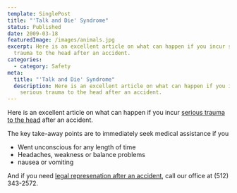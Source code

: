```yaml
---
template: SinglePost
title: "'Talk and Die' Syndrome"
status: Published
date: 2009-03-18
featuredImage: /images/animals.jpg
excerpt: Here is an excellent article on what can happen if you incur serious
  trauma to the head after an accident.
categories:
  - category: Safety
meta:
  title: "'Talk and Die' Syndrome"
  description: Here is an excellent article on what can happen if you incur
    serious trauma to the head after an accident.
---
```

<!--StartFragment-->

Here is an excellent article on what can happen if you incur [serious trauma to the head](http://health.msn.com/blogs/daily-dose-post.aspx?post=1014042&GT1=31036) after an accident.

The key take-away points are to immediately seek medical assistance if you

* Went unconscious for any length of time
* Headaches, weakness or balance problems
* nausea or vomiting

And if you need [legal represenation after an accident](/practice-areas/), call our office at (512) 343-2572.

<!--EndFragment-->